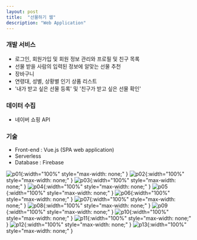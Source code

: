```yaml
---
layout: post
title:  "선물하기 웹"
description: "Web Application"
---
```

### 개발 서비스
- 로그인, 회원가입 및 회원 정보 관리와 프로필 및 친구 목록 
- 선물 받을 사람의 입력된 정보에 알맞는 선물 추천 
- 장바구니 
- 연령대, 성별, 상황별 인기 상품 리스트 
- '내가 받고 싶은 선물 등록' 및 '친구가 받고 싶은 선물 확인' 

### 데이터 수집
- 네이버 쇼핑 API

### 기술
- Front-end : Vue.js (SPA web application)
- Serverless
- Database : Firebase

![p01](/assets/image/present/p_01.jpg){:width="100%" style="max-width: none;" }
![p02](/assets/image/present/p_02.jpg){:width="100%" style="max-width: none;" }
![p03](/assets/image/present/p_03.jpg){:width="100%" style="max-width: none;" }
![p04](/assets/image/present/p_04.jpg){:width="100%" style="max-width: none;" }
![p05](/assets/image/present/p_05.jpg){:width="100%" style="max-width: none;" }
![p06](/assets/image/present/p_06.jpg){:width="100%" style="max-width: none;" }
![p07](/assets/image/present/p_07.jpg){:width="100%" style="max-width: none;" }
![p08](/assets/image/present/p_08.jpg){:width="100%" style="max-width: none;" }
![p09](/assets/image/present/p_09.jpg){:width="100%" style="max-width: none;" }
![p10](/assets/image/present/p_10.jpg){:width="100%" style="max-width: none;" }
![p11](/assets/image/present/p_11.jpg){:width="100%" style="max-width: none;" }
![p12](/assets/image/present/p_12.jpg){:width="100%" style="max-width: none;" }
![p13](/assets/image/present/p_13.jpg){:width="100%" style="max-width: none;" }
